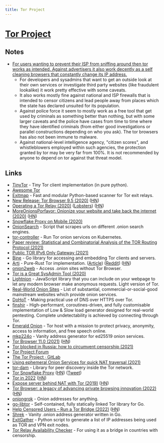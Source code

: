 ```yaml
---
title: Tor Project
---
```


# [Tor Project](https://www.torproject.org/download/)

## Notes

- [For users wanting to prevent their ISP from sniffing around then tor works as intended. Against advertisers it also work decently as a self cleaning browsers that constantly change its IP address.](https://news.ycombinator.com/item?id=24564415)
  - For developers and sysadmins that want to get an outside look at their own services or investigate third party websites (like fraudulent lookalike) it work pretty effective with some caveats.
  - It also works mostly fine against national and ISP firewalls that is intended to censor citizens and lead people away from places which the state has declared unsuited for its population.
  - Against police force it seem to mostly work as a free tool that get used by criminals as something better than nothing, but with some larger caveats and the police have cases from time to time where they have identified criminals (from either good investigations or parallel constructions depending on who you ask). The tor browsers has also not been immune to malware.
  - Against national-level intelligence agency, "citizen scores", and whistleblowers employed within such agencies, the protection granted by tor may be very far from 100%. It is not recommended by anyone to depend on tor against that threat model.

## Links

- [TinyTor](https://github.com/Marten4n6/TinyTor) - Tiny Tor client implementation (in pure python).
- [Awesome Tor](https://github.com/ajvb/awesome-tor)
- [Exitmap](https://github.com/NullHypothesis/exitmap) - Fast and modular Python-based scanner for Tor exit relays.
- [New Release: Tor Browser 9.5 (2020)](https://blog.torproject.org/new-release-tor-browser-95) ([HN](https://news.ycombinator.com/item?id=23392814))
- [Operating a Tor Relay (2020)](https://birb007.github.io/blog/2020/06/06/operating-a-tor-relay.html) ([Lobsters](https://lobste.rs/s/is2li1/operating_tor_relay)) ([HN](https://news.ycombinator.com/item?id=23536949))
- [MoreOnionsPorfavor: Onionize your website and take back the internet (2020)](https://blog.torproject.org/more-onions-porfavor) ([HN](https://news.ycombinator.com/item?id=23775704))
- [Snowflake Proxy on Mobile (2020)](https://blog.torproject.org/gsoc-2020-snowflake-proxy-mobile)
- [OnionSearch](https://github.com/megadose/OnionSearch) - Script that scrapes urls on different .onion search engines.
- [tor-controller](https://github.com/kragniz/tor-controller) - Run Tor onion services on Kubernetes.
- [Paper review: Statistical and Combinatorial Analysis of the TOR Routing Protocol (2021)](https://dustri.org/b/paper-review-statistical-and-combinatorial-analysis-of-the-tor-routing-protocol.html)
- [Public TOR IPv6 Only Gateway (2021)](https://blog.shamm.as/posts/2021-01-18-public_tor_ipv6_gateway/)
- [Bine](https://github.com/cretz/bine) - Go library for accessing and embedding Tor clients and servers.
- [Arti](https://gitlab.torproject.org/tpo/core/arti/) - Pure-Rust Tor implementation. ([Article](https://blog.torproject.org/announcing-arti)) ([Reddit](https://www.reddit.com/r/programming/comments/ogw5o7/the_tor_project_announces_arti_a_tor/)) ([HN](https://news.ycombinator.com/item?id=30683879))
- [onion2web](https://github.com/starius/onion2web) - Access .onion sites without Tor Browser.
- [Tor is a Great SysAdmin Tool (2020)](https://www.jamieweb.net/blog/tor-is-a-great-sysadmin-tool/)
- [Lightnion](https://github.com/spring-epfl/lightnion) - JavaScript library that you can include on your webpage to let any modern browser make anonymous requests. Light version of Tor.
- [Real-World Onion Sites](https://github.com/alecmuffett/real-world-onion-sites) - List of substantial, commercial-or-social-good mainstream websites which provide onion services.
- [DoHoT](https://github.com/alecmuffett/dohot) - Making practical use of DNS over HTTPS over Tor.
- [finshir](https://github.com/isgasho/finshir) - High-performant, coroutines-driven, and fully customisable implementation of Low & Slow load generator designed for real-world pentesting. Complete undetectability is achieved by connecting through Tor.
- [Emerald Onion](https://emeraldonion.org/) - Tor host with a mission to protect privacy, anonymity, access to information, and free speech online.
- [mkp224o](https://github.com/cathugger/mkp224o) - Vanity address generator for ed25519 onion services.
- [Tor Browser 11.0 (2021)](https://blog.torproject.org/new-release-tor-browser-11-0) ([HN](https://news.ycombinator.com/item?id=29165747))
- [Tor blocked in Russia: how to circumvent censorship (2021)](https://forum.torproject.net/t/tor-blocked-in-russia-how-to-circumvent-censorship/982)
- [Tor Project Forum](https://forum.torproject.net/)
- [The Tor Project · GitLab](https://gitlab.torproject.org/tpo)
- [Using ephemeral Onion Services for quick NAT traversal (2021)](https://www.trickster.dev/post/using-ephemeral-onion-services-for-quick-nat-traversal/)
- [tor-dam](https://github.com/parazyd/tordam) - Library for peer discovery inside the Tor network.
- [Tor Snowflake Proxy](https://snowflake.torproject.org/) ([HN](https://news.ycombinator.com/item?id=29634636)) ([Tweet](https://twitter.com/genderjokes/status/1497284560811225095))
- [Tor in 2022](https://blog.torproject.org/tor-in-2022/) ([HN](https://news.ycombinator.com/item?id=29635213))
- [Expose server behind NAT with Tor (2019)](https://golb.hplar.ch/2019/01/expose-server-tor.html) ([HN](https://news.ycombinator.com/item?id=29929399))
- [Tor Browser: a legacy of advancing private browsing innovation (2022)](https://blog.torproject.org/tor-browser-advancing-privacy-innovation/) ([HN](https://news.ycombinator.com/item?id=30123982))
- [oniongrok](https://github.com/cmars/oniongrok) - Onion addresses for anything.
- [go-libtor](https://github.com/berty/go-libtor) - Self-contained, fully statically linked Tor library for Go.
- [Help Censored Users – Run a Tor Bridge (2022)](https://blog.torproject.org/run-a-bridge-campaign/) ([HN](https://news.ycombinator.com/item?id=30566093))
- [Shrek](https://github.com/innix/shrek) - Vanity .onion address generator written in Go.
- [ExitGather](https://github.com/uforia/exitgather) - Python script to generate a list of IP addresses being used as TOR and VPN exit nodes.
- [Tor Relay Availability Checker](https://github.com/ValdikSS/tor-relay-scanner) - For using it as a bridge in countries with censorship.